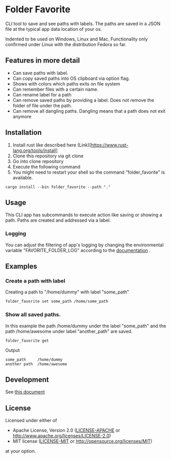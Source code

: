 # Folder Favorite

CLI tool to save and see paths with labels. 
The paths are saved in a JSON file at the typical app data location of your os.

Indented to be used on Windows, Linux and Mac.
Functionality only confirmed under Linux with the distribution Fedora so far.

## Features in more detail

- Can save paths with label.
- Can copy saved paths into OS clipboard via option flag.
- Shows with colors which paths exits on file system
- Can remember files with a certain name.
- Can rename label for a path
- Can remove saved paths by providing a label. Does not remove the folder of file under the path. 
- Can remove all dangling paths. Dangling means that a path does not exit anymore

## Installation

1. Install rust like described here (Link)[https://www.rust-lang.org/tools/install]
2. Clone this repository  via git clone
3. Go into clone repository 
4. Execute the following command
5. You might need to restart your shell so the command "folder_favorite" is available.

```
cargo install --bin folder_favorite --path "."
```

## Usage

This CLI app has subcommands to execute action like saving or showing a path.
Paths are created and addressed via a label.

### Logging

You can adjust the filtering of app's logging by changing the environmental variable "FAVORITE_FOLDER_LOG"
according to the [documentation](https://docs.rs/env_logger/latest/env_logger/index.html#enabling-logging) .

## Examples 

### Create a path  with label 

Creating a path to "/home/dummy" with label "some_path"
```sh
folder_favorite set some_path /home/some_path
```

### Show all saved paths. 

In this example the path /home/dummy under the label "some_path" and the path
/home/awesome under label "another_path" are saved.

```
folder_favorite get
```

Output
```
some_path     /home/dummy
another path  /home/awesome
```

## Development

See [this document](./CONTRIBUTING.md)

## License

Licensed under either of

- Apache License, Version 2.0 ([LICENSE-APACHE](./LICENSE-APACHE) or http://www.apache.org/licenses/LICENSE-2.0)
- MIT license ([LICENSE-MIT](./LICENSE-MIT) or http://opensource.org/licenses/MIT)

at your option.

